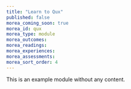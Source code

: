 ```yaml
---
title: "Learn to Qux"
published: false
morea_coming_soon: true
morea_id: qux
morea_type: module
morea_outcomes:
morea_readings:
morea_experiences:
morea_assessments:
morea_sort_order: 4
---
```


This is an example module without any content.